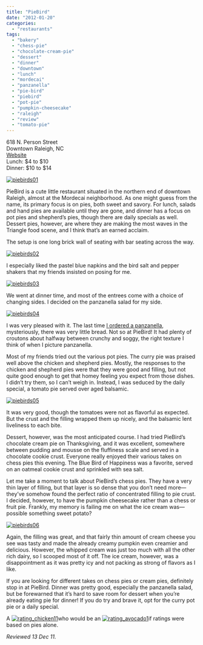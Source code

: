 ```yaml
---
title: "PieBird"
date: "2012-01-20"
categories: 
  - "restaurants"
tags: 
  - "bakery"
  - "chess-pie"
  - "chocolate-cream-pie"
  - "dessert"
  - "dinner"
  - "downtown"
  - "lunch"
  - "mordecai"
  - "panzanella"
  - "pie-bird"
  - "piebird"
  - "pot-pie"
  - "pumpkin-cheesecake"
  - "raleigh"
  - "review"
  - "tomato-pie"
---
```


618 N. Person Street\
Downtown Raleigh, NC\
[Website](http://piebirdraleigh.com/)\
Lunch: $4 to $10\
Dinner: $10 to $14

[![](http://s3.amazonaws.com/thegourmez-wpmedia/2012/01/piebirds01.jpg "piebirds01")](http://s3.amazonaws.com/thegourmez-wpmedia/2012/01/piebirds01.jpg)

PieBird is a cute little restaurant situated in the northern end of downtown Raleigh, almost at the Mordecai neighborhood. As one might guess from the name, its primary focus is on pies, both sweet and savory. For lunch, salads and hand pies are available until they are gone, and dinner has a focus on pot pies and shepherd’s pies, though there are daily specials as well. Dessert pies, however, are where they are making the most waves in the Triangle food scene, and I think that’s an earned acclaim.

The setup is one long brick wall of seating with bar seating across the way.

[![](http://s3.amazonaws.com/thegourmez-wpmedia/2012/01/piebirds02.jpg "piebirds02")](http://s3.amazonaws.com/thegourmez-wpmedia/2012/01/piebirds02.jpg)

I especially liked the pastel blue napkins and the bird salt and pepper shakers that my friends insisted on posing for me.

[![](http://s3.amazonaws.com/thegourmez-wpmedia/2012/01/piebirds03.jpg "piebirds03")](http://s3.amazonaws.com/thegourmez-wpmedia/2012/01/piebirds03.jpg)

We went at dinner time, and most of the entrees come with a choice of changing sides. I decided on the panzanella salad for my side.

[![](http://s3.amazonaws.com/thegourmez-wpmedia/2012/01/piebirds04.jpg "piebirds04")](http://s3.amazonaws.com/thegourmez-wpmedia/2012/01/piebirds04.jpg)

I was very pleased with it. The last time [I ordered a panzanella](https://thegourmez.com/blog/2011-08-03-carolina-crossroads/), mysteriously, there was very little bread. Not so at PieBird! It had plenty of croutons about halfway between crunchy and soggy, the right texture I think of when I picture panzanella.

Most of my friends tried out the various pot pies. The curry pie was praised well above the chicken and shepherd pies. Mostly, the responses to the chicken and shepherd pies were that they were good and filling, but not quite good enough to get that homey feeling you expect from those dishes. I didn’t try them, so I can’t weigh in. Instead, I was seduced by the daily special, a tomato pie served over aged balsamic.

[![](http://s3.amazonaws.com/thegourmez-wpmedia/2012/01/piebirds05.jpg "piebirds05")](http://s3.amazonaws.com/thegourmez-wpmedia/2012/01/piebirds05.jpg)

It was very good, though the tomatoes were not as flavorful as expected. But the crust and the filling wrapped them up nicely, and the balsamic lent liveliness to each bite.

Dessert, however, was the most anticipated course. I had tried PieBird’s chocolate cream pie on Thanksgiving, and it was excellent, somewhere between pudding and mousse on the fluffiness scale and served in a chocolate cookie crust. Everyone really enjoyed their various takes on chess pies this evening. The Blue Bird of Happiness was a favorite, served on an oatmeal cookie crust and sprinkled with sea salt.

Let me take a moment to talk about PieBird’s chess pies. They have a very thin layer of filling, but that layer is so dense that you don’t need more—they’ve somehow found the perfect ratio of concentrated filling to pie crust. I decided, however, to have the pumpkin cheesecake rather than a chess or fruit pie. Frankly, my memory is failing me on what the ice cream was—possible something sweet potato?

[![](http://s3.amazonaws.com/thegourmez-wpmedia/2012/01/piebirds06.jpg "piebirds06")](http://s3.amazonaws.com/thegourmez-wpmedia/2012/01/piebirds06.jpg)

Again, the filling was great, and that fairly thin amount of cream cheese you see was tasty and made the already creamy pumpkin even creamier and delicious. However, the whipped cream was just too much with all the other rich dairy, so I scooped most of it off. The ice cream, however, was a disappointment as it was pretty icy and not packing as strong of flavors as I like.

If you are looking for different takes on chess pies or cream pies, definitely stop in at PieBird. Dinner was pretty good, especially the panzanella salad, but be forewarned that it’s hard to save room for dessert when you’re already eating pie for dinner! If you do try and brave it, opt for the curry pot pie or a daily special.

A [![](http://s3.amazonaws.com/thegourmez-wpmedia/2009/02/rating_chicken11.gif "rating_chicken11")](http://s3.amazonaws.com/thegourmez-wpmedia/2009/02/rating_chicken11.gif)who would be an [![](http://s3.amazonaws.com/thegourmez-wpmedia/2009/02/rating_avocado1.gif "rating_avocado1")](http://s3.amazonaws.com/thegourmez-wpmedia/2009/02/rating_avocado1.gif)if ratings were based on pies alone.

_Reviewed 13 Dec 11._

